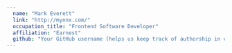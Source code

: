 ```yaml
---
  name: "Mark Everett"
  link: "http://mynnx.com/"
  occupation_title: "Frontend Software Developer"
  affiliation: "Earnest"
  github: "Your GitHub username (helps us keep track of authorship in case we have to commit your signature for you)"
---
```

